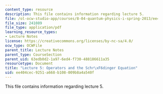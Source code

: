 ```yaml
---
content_type: resource
description: This file contains information regarding lecture 5.
file: /ol-ocw-studio-app/courses/8-04-quantum-physics-i-spring-2013/ee404cec9251a668b108009b8a4a540f_MIT8_04S13_Lec05.pdf
file_size: 241089
file_type: application/pdf
learning_resource_types:
- Lecture Notes
license: https://creativecommons.org/licenses/by-nc-sa/4.0/
ocw_type: OCWFile
parent_title: Lecture Notes
parent_type: CourseSection
parent_uid: 63edb0d2-1a97-6ed4-f730-488186611a35
resourcetype: Document
title: "Lecture 5: Operators and the Schr\xF6dinger Equation"
uid: ee404cec-9251-a668-b108-009b8a4a540f
---
```

This file contains information regarding lecture 5.